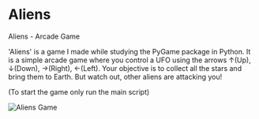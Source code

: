 # Aliens
Aliens - Arcade Game

'Aliens' is a game I made while studying the PyGame package in Python.
It is a simple arcade game where you control a UFO using the arrows ↑(Up), ↓(Down), →(Right), ←(Left).
Your objective is to collect all the stars and bring them to Earth. But watch out, other aliens are attacking you!

(To start the game only run the main script)

![Aliens Game](https://user-images.githubusercontent.com/82124056/162987695-ac7e9a5d-fc70-44d3-978c-8ce2cddb087a.png)

